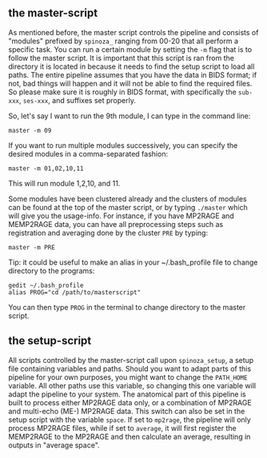 ## the master-script
As mentioned before, the master script controls the pipeline and consists of "modules" prefixed by `spinoza_` ranging from 00-20 that all perform a specific task. You can run a certain module by setting the `-m` flag that is to follow the master script. It is important that this script is ran from the directory it is located in because it needs to find the setup script to load all paths. The entire pipeline assumes that you have the data in BIDS format; if not, bad things will happen and it will not be able to find the required files. So please make sure it is roughly in BIDS format, with specifically the `sub-xxx`, `ses-xxx`, and suffixes set properly.

So, let's say I want to run the 9th module, I can type in the command line:
```
master -m 09
```

If you want to run multiple modules successively, you can specify the desired modules in a comma-separated fashion:
```
master -m 01,02,10,11
```
This will run module 1,2,10, and 11.

Some modules have been clustered already and the clusters of modules can be found at the top of the master script, or by typing `./master` which will give you the usage-info. For instance, if you have MP2RAGE and MEMP2RAGE data, you can have all preprocessing steps such as registration and averaging done by the cluster `PRE` by typing:
```
master -m PRE
```

Tip: it could be useful to make an alias in your ~/.bash_profile file to change directory to the programs:
```
gedit ~/.bash_profile
alias PROG="cd /path/to/masterscript"
```

You can then type `PROG` in the terminal to change directory to the master script.

## the setup-script
All scripts controlled by the master-script call upon `spinoza_setup`, a setup file containing variables and paths. Should you want to adapt parts of this pipeline for your own purposes, you might want to change the `PATH_HOME` variable. All other paths use this variable, so changing this one variable will adapt the pipeline to your system. The anatomical part of this pipeline is built to process either MP2RAGE data only, or a combination of MP2RAGE and multi-echo (ME-) MP2RAGE data. This switch can also be set in the setup script with the variable `space`. If set to `mp2rage`, the pipeline will only process MP2RAGE files, while if set to `average`, it will first register the MEMP2RAGE to the MP2RAGE and then calculate an average, resulting in outputs in "average space".